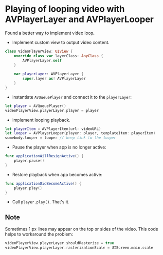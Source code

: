 # Playing of looping video with AVPlayerLayer and AVPlayerLooper

Found a better way to implement video loop.

- Implement custom view to output video content.

```swift
class VideoPlayerView: UIView {
    override class var layerClass: AnyClass {
        AVPlayerLayer.self
    }
    
    var playerLayer: AVPlayerLayer {
        super.layer as! AVPlayerLayer
    }
}
```

- Instantiate  ```AVQueuePlayer``` and connect it to the ```playerLayer```:

```swift
let player = AVQueuePlayer()
videoPlayerView.playerLayer.player = player
```

- Implement looping playback.

```swift
let playerItem = AVPlayerItem(url: videoURL)
let looper = AVPlayerLooper(player: player, templateItem: playerItem)
somebody.looper = looper // keep link to the looper
```

- Pause the player when app is no longer active:

```swift
func applicationWillResignActive() {
    player.pause()
}
```

- Restore playback when app becomes active:

```swift
func applicationDidBecomeActive() {
    player.play()
}
```

- Call ```player.play()```. That's it.


## Note

Sometimes 1 px lines may appear on the top or sides of the video. This code helps to workaround the problem:

```swift
videoPlayerView.playerLayer.shouldRasterize = true
videoPlayerView.playerLayer.rasterizationScale = UIScreen.main.scale
```
